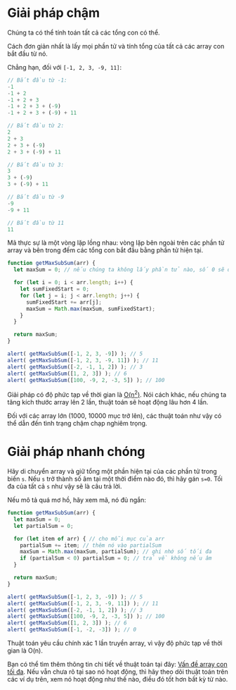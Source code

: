 # Giải pháp chậm

Chúng ta có thể tính toán tất cả các tổng con có thể.

Cách đơn giản nhất là lấy mọi phần tử và tính tổng của tất cả các array con bắt đầu từ nó.

Chẳng hạn, đối với `[-1, 2, 3, -9, 11]`:

```js no-beautify
// Bắt đầu từ -1:
-1
-1 + 2
-1 + 2 + 3
-1 + 2 + 3 + (-9)
-1 + 2 + 3 + (-9) + 11

// Bắt đầu từ 2:
2
2 + 3
2 + 3 + (-9)
2 + 3 + (-9) + 11

// Bắt đầu từ 3:
3
3 + (-9)
3 + (-9) + 11

// Bắt đầu từ -9
-9
-9 + 11

// Bắt đầu từ 11
11
```

Mã thực sự là một vòng lặp lồng nhau: vòng lặp bên ngoài trên các phần tử array và bên trong đếm các tổng con bắt đầu bằng phần tử hiện tại.

```js run
function getMaxSubSum(arr) {
  let maxSum = 0; // nếu chúng ta không lấy phần tử nào, số 0 sẽ được trả về

  for (let i = 0; i < arr.length; i++) {
    let sumFixedStart = 0;
    for (let j = i; j < arr.length; j++) {
      sumFixedStart += arr[j];
      maxSum = Math.max(maxSum, sumFixedStart);
    }
  }

  return maxSum;
}

alert( getMaxSubSum([-1, 2, 3, -9]) ); // 5
alert( getMaxSubSum([-1, 2, 3, -9, 11]) ); // 11
alert( getMaxSubSum([-2, -1, 1, 2]) ); // 3
alert( getMaxSubSum([1, 2, 3]) ); // 6
alert( getMaxSubSum([100, -9, 2, -3, 5]) ); // 100
```

Giải pháp có độ phức tạp về thời gian là [O(n<sup>2</sup>)](https://vi.wikipedia.org/wiki/Kí_hiệu_O_lớn). Nói cách khác, nếu chúng ta tăng kích thước array lên 2 lần, thuật toán sẽ hoạt động lâu hơn 4 lần.

Đối với các array lớn (1000, 10000 mục trở lên), các thuật toán như vậy có thể dẫn đến tình trạng chậm chạp nghiêm trọng.

# Giải pháp nhanh chóng

Hãy di chuyển array và giữ tổng một phần hiện tại của các phần tử trong biến `s`. Nếu `s` trở thành số âm tại một thời điểm nào đó, thì hãy gán `s=0`. Tối đa của tất cả `s` như vậy sẽ là câu trả lời.

Nếu mô tả quá mơ hồ, hãy xem mã, nó đủ ngắn:

```js run demo
function getMaxSubSum(arr) {
  let maxSum = 0;
  let partialSum = 0;

  for (let item of arr) { // cho mỗi mục của arr
    partialSum += item; // thêm nó vào partialSum
    maxSum = Math.max(maxSum, partialSum); // ghi nhớ số tối đa
    if (partialSum < 0) partialSum = 0; // trả về không nếu âm
  }

  return maxSum;
}

alert( getMaxSubSum([-1, 2, 3, -9]) ); // 5
alert( getMaxSubSum([-1, 2, 3, -9, 11]) ); // 11
alert( getMaxSubSum([-2, -1, 1, 2]) ); // 3
alert( getMaxSubSum([100, -9, 2, -3, 5]) ); // 100
alert( getMaxSubSum([1, 2, 3]) ); // 6
alert( getMaxSubSum([-1, -2, -3]) ); // 0
```

Thuật toán yêu cầu chính xác 1 lần truyền array, vì vậy độ phức tạp về thời gian là O(n).

Bạn có thể tìm thêm thông tin chi tiết về thuật toán tại đây: [Vấn đề array con tối đa](http://en.wikipedia.org/wiki/Maximum_subarray_problem). Nếu vẫn chưa rõ tại sao nó hoạt động, thì hãy theo dõi thuật toán trên các ví dụ trên, xem nó hoạt động như thế nào, điều đó tốt hơn bất kỳ từ nào.
